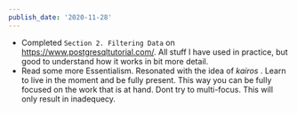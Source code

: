 ```yaml
---
publish_date: '2020-11-28'
---
```


- Completed `Section 2. Filtering Data` on https://www.postgresqltutorial.com/. All stuff I have used in practice, but good to understand how it works in bit more detail.
- Read some more Essentialism. Resonated with the idea of _kairos_ . Learn to live in the moment and be fully present. This way you can be fully focused on the work that is at hand. Dont try to multi-focus. This will only result in inadequecy.
